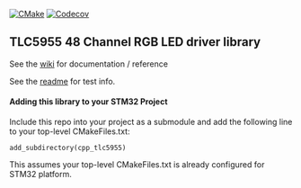 [![CMake](https://github.com/cracked-machine/cpp_tlc5955/actions/workflows/cmake.yml/badge.svg)](https://github.com/cracked-machine/cpp_tlc5955/actions/workflows/cmake.yml)
[![Codecov](https://img.shields.io/codecov/c/github/cracked-machine/cpp_tlc5955)](https://app.codecov.io/gh/cracked-machine/cpp_tlc5955)
## TLC5955 48 Channel RGB LED driver library


See the [wiki](https://github.com/cracked-machine/cpp_tlc5955/wiki) for documentation / reference

See the [readme](tests) for test info.

#### Adding this library to your STM32 Project

Include this repo into your project as a submodule and add the following line to your top-level CMakeFiles.txt:

`add_subdirectory(cpp_tlc5955)`

This assumes your top-level CMakeFiles.txt is already configured for STM32 platform.


